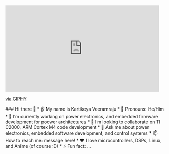 <iframe src="https://giphy.com/embed/LT6ZhPagaKp2LdVLfz" width="480" height="270" frameBorder="0" class="giphy-embed" allowFullScreen></iframe><p><a href="https://giphy.com/gifs/nasa-astronauts-artemis-nasagifs-LT6ZhPagaKp2LdVLfz">via GIPHY</a></p>
### Hi there 👋
* 👂 My name is Kartikeya Veeramraju
* 👩 Pronouns: He/Him
* 🔭 I’m currently working on power electronics, and embedded firmware development for poower architectures
* 🤝 I’m looking to collaborate on TI C2000, ARM Cortex M4 code development
* 💬 Ask me about power electronics, embedded software development, and control systems
* 📫 How to reach me: message here!
* ❤️ I love microcontrollers, DSPs, Linux, and Anime (of course :D)
* ⚡ Fun fact: ...

